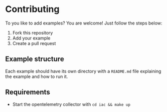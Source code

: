 # Contributing

To you like to add examples? You are welcome! Just follow the steps below:

1. Fork this repository
2. Add your example
3. Create a pull request

## Example structure

Each example should have its own directory with a `README.md` file explaining the example and how to run it.

## Requirements

- Start the opentelemetry collector with `cd iac && make up`
